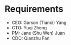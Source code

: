 # Requirements

* CEO: Garson (Tianci) Yang
* CTO: Yuqi Zheng
* PM: Jane (Shu Wen) Juan
* CDO: Qianzhu Fan
